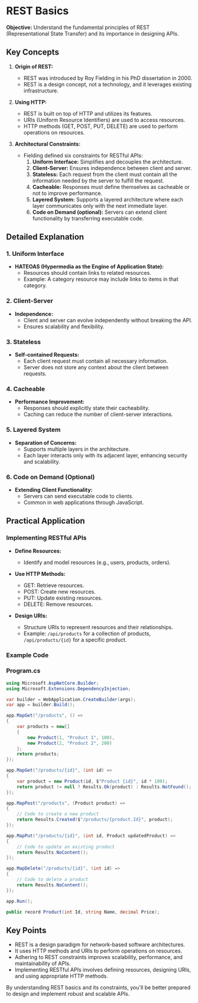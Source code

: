 
# REST Basics

**Objective:** Understand the fundamental principles of REST (Representational State Transfer) and its importance in designing APIs.

## Key Concepts

1. **Origin of REST:**
    - REST was introduced by Roy Fielding in his PhD dissertation in 2000.
    - REST is a design concept, not a technology, and it leverages existing infrastructure.

2. **Using HTTP:**
    - REST is built on top of HTTP and utilizes its features.
    - URIs (Uniform Resource Identifiers) are used to access resources.
    - HTTP methods (GET, POST, PUT, DELETE) are used to perform operations on resources.

3. **Architectural Constraints:**
    - Fielding defined six constraints for RESTful APIs:
        1. **Uniform Interface:** Simplifies and decouples the architecture.
        2. **Client-Server:** Ensures independence between client and server.
        3. **Stateless:** Each request from the client must contain all the information needed by the server to fulfill the request.
        4. **Cacheable:** Responses must define themselves as cacheable or not to improve performance.
        5. **Layered System:** Supports a layered architecture where each layer communicates only with the next immediate layer.
        6. **Code on Demand (optional):** Servers can extend client functionality by transferring executable code.

## Detailed Explanation

### 1. Uniform Interface

- **HATEOAS (Hypermedia as the Engine of Application State):**
    - Resources should contain links to related resources.
    - Example: A category resource may include links to items in that category.

### 2. Client-Server

- **Independence:**
    - Client and server can evolve independently without breaking the API.
    - Ensures scalability and flexibility.

### 3. Stateless

- **Self-contained Requests:**
    - Each client request must contain all necessary information.
    - Server does not store any context about the client between requests.

### 4. Cacheable

- **Performance Improvement:**
    - Responses should explicitly state their cacheability.
    - Caching can reduce the number of client-server interactions.

### 5. Layered System

- **Separation of Concerns:**
    - Supports multiple layers in the architecture.
    - Each layer interacts only with its adjacent layer, enhancing security and scalability.

### 6. Code on Demand (Optional)

- **Extending Client Functionality:**
    - Servers can send executable code to clients.
    - Common in web applications through JavaScript.

## Practical Application

### Implementing RESTful APIs

- **Define Resources:**
    - Identify and model resources (e.g., users, products, orders).

- **Use HTTP Methods:**
    - GET: Retrieve resources.
    - POST: Create new resources.
    - PUT: Update existing resources.
    - DELETE: Remove resources.

- **Design URIs:**
    - Structure URIs to represent resources and their relationships.
    - Example: `/api/products` for a collection of products, `/api/products/{id}` for a specific product.

### Example Code

### Program.cs

```csharp
using Microsoft.AspNetCore.Builder;
using Microsoft.Extensions.DependencyInjection;

var builder = WebApplication.CreateBuilder(args);
var app = builder.Build();

app.MapGet("/products", () =>
{
    var products = new[]
    {
        new Product(1, "Product 1", 100),
        new Product(2, "Product 2", 200)
    };
    return products;
});

app.MapGet("/products/{id}", (int id) =>
{
    var product = new Product(id, $"Product {id}", id * 100);
    return product != null ? Results.Ok(product) : Results.NotFound();
});

app.MapPost("/products", (Product product) =>
{
    // Code to create a new product
    return Results.Created($"/products/{product.Id}", product);
});

app.MapPut("/products/{id}", (int id, Product updatedProduct) =>
{
    // Code to update an existing product
    return Results.NoContent();
});

app.MapDelete("/products/{id}", (int id) =>
{
    // Code to delete a product
    return Results.NoContent();
});

app.Run();

public record Product(int Id, string Name, decimal Price);
```

## Key Points

- REST is a design paradigm for network-based software architectures.
- It uses HTTP methods and URIs to perform operations on resources.
- Adhering to REST constraints improves scalability, performance, and maintainability of APIs.
- Implementing RESTful APIs involves defining resources, designing URIs, and using appropriate HTTP methods.

By understanding REST basics and its constraints, you'll be better prepared to design and implement robust and scalable APIs.
